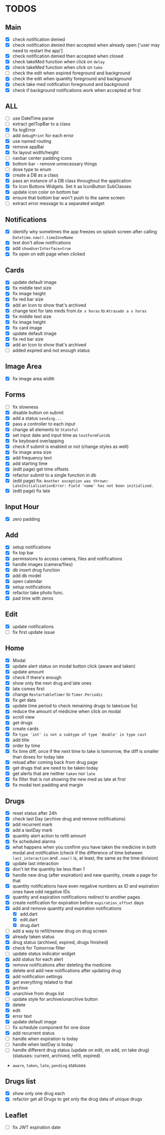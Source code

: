 # TODOS

## Main

- [x] check notification denied
- [x] check notification denied then accepted when already open ['user may need to restart the app']
- [x] check notification denied then accepted when closed
- [x] check takeMed function when click on `delay`
- [x] check takeMed function when click on `take`
- [ ] check the edit when expired foreground and background
- [x] check the edit when quantity foreground and background
- [x] check take med notification foreground and background
- [x] check if background notifications work when accepted at first

## ALL

- [ ] use DateTime parse
- [ ] extract getTopBar to a class
- [x] fix logError
- [ ] add `debugPrint` for each error
- [x] use named routing
- [x] remove appBar
- [x] fix layout width/height
- [ ] navbar center padding icons
- [x] bottom bar - remove unnecessary things
- [ ] dose type to enum
- [x] create a DB as a class
- [x] pass an instance of a DB class throughout the application
- [x] fix Icon Buttons Widgets. Set it as IconButton SubClasses
- [x] update icon color on bottom bar
- [x] ensure that bottom bar won't push to the same screen
- [ ] extract error message to a separated widget

## Notifications

- [x] identify why sometimes the app freezes on splash screen after calling `Datetime.now().timeZoneName`
- [x] test don't allow notifications
- [x] add `showUserInterface=true`
- [x] fix open on edit page when clicked

## Cards

- [x] update default image
- [x] fix middle text size
- [x] fix image height
- [x] fix red bar size
- [x] add an Icon to show that's archived
- [x] change text for late meds from `Em x horas` to `Atrasado a x horas`
- [x] fix middle text size
- [x] fix image height
- [x] fix card image
- [x] update default image
- [x] fix red bar size
- [x] add an Icon to show that's archived
- [ ] added expired and not enough status

## Image Area

- [x] fix image area width

## Forms

- [ ] fix slowness
- [x] disable button on submit
- [x] add a status `sending...`
- [x] pass a controller to each input
- [x] change all elements to `Stateful`
- [x] set input date and input time as `textFormField`s
- [x] fix keyboard overlapping
- [x] check if submit is enabled or not (change styles as well)
- [x] fix image area size
- [x] add frequency text
- [x] add starting time
- [x] (edit page) get time offsets
- [x] refactor submit to a single function in db
- [x] (edit page) fix: `Another exception was thrown: LateInitializationError: Field 'name' has not been initialized.`
- [x] (edit page) fix late

## Input Hour

- [x] zero padding

## Add

- [x] setup notifications
- [x] fix top bar
- [x] permissions to access camera, files and notifications
- [x] handle images (camera/files)
- [x] db insert drug function
- [x] add db model
- [x] open calendar
- [x] setup notifications
- [x] refactor take photo func.
- [x] pad time with zeros

## Edit

- [x] update notifications
- [ ] fix first update issue

## Home

- [x] Modal
- [x] update alert status on modal button click (aware and taken)
- [x] update amount
- [x] check if there's enough
- [x] show only the next drug and late ones
- [x] late comes first
- [x] change `RestartableTimer` to `Timer.Periodic`
- [x] fix get data
- [x] update time period to check remaining drugs to take(use 5s)
- [x] reduce the amount of medicine when click on modal
- [x] scroll view
- [x] get drugs
- [x] create cards
- [x] fix `type 'int' is not a subtype of type 'double' in type cast`
- [x] add title
- [x] order by time
- [x] fix time diff, once if the next time to take is tomorrow, the diff is smaller than doses for today late
- [x] reload after coming back from drug page
- [x] get drugs that are need to be taken today
- [x] get alerts that are neither `taken` nor `late`
- [x] fix filter that is not showing the new med as late at first
- [x] fix modal text padding and margin

## Drugs

- [x] reset status after 24h
- [x] check last Day (archive drug and remove notifications)
- [x] add recurrent mark
- [x] add a lastDay mark
- [x] quantity alert action to refill amount
- [x] fix scheduled alarms
- [x] what happens when you confirm you have taken the medicine in both modal and notification (check if the difference of time between `last_interaction` and `.now()` is, at least, the same as the time division)
- [x] update last interaction
- [x] don't let the quantity be less than 1
- [x] handle new drug (after expiration) and new quantity, create a page for that
- [x] quantity notifications have even negative numbers as ID and expiration ones have odd negative IDs
- [x] quantity and expiration notifications redirect to another pages
- [x] create notification for expiration before `expiration_offset` days
- [x] add and remove quantity and expiration notifications
  - [x] add.dart
  - [x] edit.dart
  - [x] drug.dart
- [ ] add a way to refill/renew drug on drug screen
- [x] already taken status
- [x] drug status (archived, expired, drugs finished)
- [x] check for Tomorrow filter
- [ ] update status indicator widget
- [x] add status for each alert
- [x] remove notifications after deleting the medicine
- [x] delete and add new notifications after updating drug
- [x] add notification settings
- [x] get everything related to that
- [x] archive
- [x] unarchive from drugs list
- [ ] update style for archive/unarchive button
- [x] delete
- [x] edit
- [x] error text
- [x] update default image
- [ ] fix schedule component for one dose
- [x] add recurrent status
- [ ] handle when expiration is today
- [ ] handle when lastDay is today
- [ ] handle different drug status (update on edit, on add, on take drug) (statuses: current, archived, refill, expired)

- `aware`, `taken`, `late`, `pending` statuses

## Drugs list

- [x] show only one drug each
- [x] refactor get all Drugs to get only the drug data of unique drugs

## Leaflet

- [ ] fix JWT expiration date
